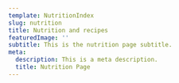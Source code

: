```yaml
---
template: NutritionIndex
slug: nutrition
title: Nutrition and recipes
featuredImage: ''
subtitle: This is the nutrition page subtitle.
meta:
  description: This is a meta description.
  title: Nutrition Page
---
```


